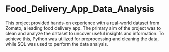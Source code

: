 # Food_Delivery_App_Data_Analysis
This project provided hands-on experience with a real-world dataset from Zomato, a leading food delivery app. The primary aim of the project was to clean and analyze the dataset to uncover useful insights and information. To achieve this, Python was utilized for preprocessing and cleaning the data, while SQL was used to perform the data analysis. 
